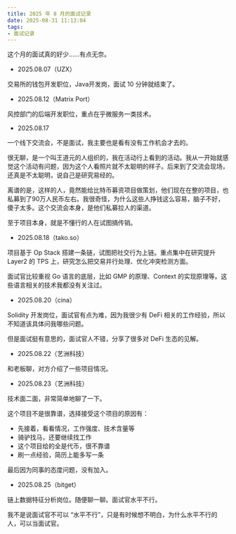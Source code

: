 ```yaml
---
title: 2025 年 8 月的面试记录
date: 2025-08-31 11:13:04
tags: 
- 面试记录
---
```


这个月的面试真的好少……有点无奈。

- 2025.08.07（UZX）

交易所的钱包开发职位，Java开发岗，面试 10 分钟就结束了。

- 2025.08.12（Matrix Port）

风控部门的后端开发职位，重点在乎微服务一类技术。

<!--

- 2025.08.14

这家公司希望我以兼职（代码外包）的形式参与到项目开发中，我目前答应了。目前我需要开发的是钱包后端类型的服务，让 APP 端能查余额、查交易什么的。做这个事情就不是为了钱，只是顺手做点事情而已。

接这个活的主要原因有：
- 和项目负责人建立联系，也许后续能有更多机会
- 帮忙的心态，也不至于让自己的空窗期没事干
- 不太指望钱，我也不太会估算，也许最后交付的时候，按照 100 RMB/小时 报价

-->


- 2025.08.17

一个线下交流会，不是面试，我主要也是看有没有工作机会才去的。

很无聊，是一个叫王道元的人组织的，我在活动行上看到的活动。我从一开始就感觉这个活动有问题，因为这个人看照片就不太聪明的样子。后来到了交流会现场，还真是不太聪明，说自己是研究易经的。

离谱的是，这样的人，竟然能给比特币募资项目做策划，他们现在在整的项目，也私募到了90万人民币左右。我很奇怪，为什么这些人挣钱这么容易，脑子不好，傻子太多。这个交流会本身，是他们私募拉人的渠道。

至于项目本身，就是不懂行的人在试图搞传销。

- 2025.08.18（tako.so）

项目基于 Op Stack 搭建一条链，试图把社交行为上链。重点集中在研究提升 Layer2 的 TPS 上，研究怎么把交易并行处理、优化冲突检测方面。

面试官比较重视 Go 语言的底层，比如 GMP 的原理、Context 的实现原理等。这些语言相关的技术我都没有关注过。

- 2025.08.20（cina）

Solidity 开发岗位，面试官有点为难，因为我很少有 DeFi 相关的工作经验，所以不知道该具体问我哪些问题。

但是面试挺有意思的，面试官人不错，分享了很多对 DeFi 生态的见解。


- 2025.08.22（艺洲科技）

和老板聊，对方介绍了一些项目情况。

- 2025.08.23（艺洲科技）

技术面二面，非常简单地聊了一下。

这个项目不是很靠谱，选择接受这个项目的原因有：
- 先接着，看看情况，工作强度、技术含量等
- 骑驴找马，还要继续找工作
- 这个项目给的全是代币，很不靠谱
- 刷一点经验，简历上能多写一条

最后因为同事的态度问题，没有加入。

- 2025.08.25（bitget）

链上数据特征分析岗位。随便聊一聊。面试官水平不行。

我不是说面试官不可以 “水平不行”，只是有时候想不明白，为什么水平不行的人，可以当面试官。

